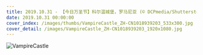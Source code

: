 ```yaml
---
title: 2019.10.31 - 【今日万圣节】科尔温城堡，罗马尼亚 (© DCPmedia/Shutterstock)
date: 2019.10.31 00:00:00
cover_index: /images/thumbs/VampireCastle_ZH-CN1018939203_533x300.jpg
cover_detail: /images/VampireCastle_ZH-CN1018939203_1920x1080.jpg
---
```


![VampireCastle](/images/VampireCastle_ZH-CN1018939203_1920x1080.jpg)
